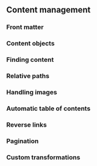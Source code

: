 ## Content management

### Front matter

### Content objects

### Finding content

### Relative paths

### Handling images

### Automatic table of contents

### Reverse links

### Pagination

### Custom transformations
